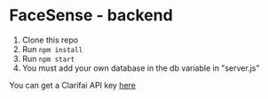 # FaceSense - backend

1. Clone this repo
2. Run `npm install`
3. Run `npm start`
4. You must add your own database in the db variable in "server.js"

You can get a Clarifai API key [here](https://www.clarifai.com/)
